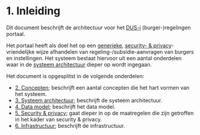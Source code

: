 # 1. Inleiding

Dit document beschrijft de architectuur voor het [DUS-i](https://www.dus-i.nl) (burger-)regelingen portaal.

Het portaal heeft als doel het op een [generieke](2.%20Concepten.md),
[security- & privacy](5.%20Security%20en%20privacy.md)-vriendelijke wijze afhandelen van
regeling-/subsidie-aanvragen van burgers en instellingen. Het systeem bestaat hiervoor uit een aantal
onderdelen waar in de [systeem architectuur](3.%20Systeem%20architectuur.md) dieper op wordt ingegaan.

Het document is opgesplitst in de volgende onderdelen:

* [2. Concepten](2.%20Concepten.md); beschrijft een aantal concepten die het hart vormen van het systeem.
* [3. Systeem architectuur](3.%20Systeem%20architectuur.md); beschrijft de systeem architectuur.
* [4. Data model](4.%20Data%20model.md); beschrijft het data model.
* [5. Security & privacy](5.%20Security%20en%20privacy.md); gaat dieper in op de maatregelen die zijn getroffen
  in het kader van security & privacy.
* [6. Infrastructuur](6.%20Infrastructuur.md); beschrijft de infrastructuur.
